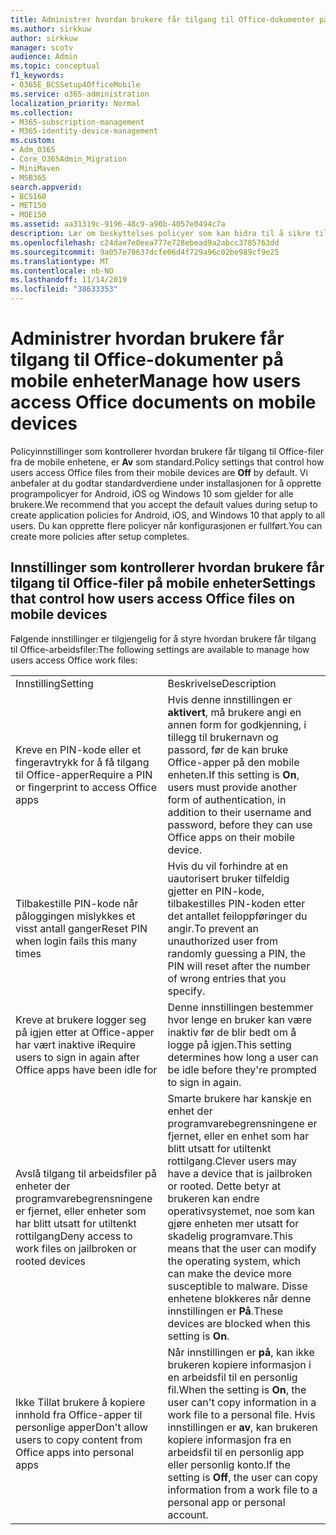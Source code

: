 ```yaml
---
title: Administrer hvordan brukere får tilgang til Office-dokumenter på mobile enheter
ms.author: sirkkuw
author: sirkkuw
manager: scotv
audience: Admin
ms.topic: conceptual
f1_keywords:
- O365E_BCSSetup4OfficeMobile
ms.service: o365-administration
localization_priority: Normal
ms.collection:
- M365-subscription-management
- M365-identity-device-management
ms.custom:
- Adm_O365
- Core_O365Admin_Migration
- MiniMaven
- MSB365
search.appverid:
- BCS160
- MET150
- MOE150
ms.assetid: aa31319c-9196-48c9-a90b-4057e0494c7a
description: Lær om beskyttelses policyer som kan bidra til å sikre tilgang til Office-apper fra mobile enheter.
ms.openlocfilehash: c24dae7e0eea777e728ebead9a2abcc3785763dd
ms.sourcegitcommit: 9a057e70637dcfe06d4f729a96c02be989cf9e25
ms.translationtype: MT
ms.contentlocale: nb-NO
ms.lasthandoff: 11/14/2019
ms.locfileid: "38633353"
---
```

# <a name="manage-how-users-access-office-documents-on-mobile-devices"></a><span data-ttu-id="9545b-103">Administrer hvordan brukere får tilgang til Office-dokumenter på mobile enheter</span><span class="sxs-lookup"><span data-stu-id="9545b-103">Manage how users access Office documents on mobile devices</span></span>

 <span data-ttu-id="9545b-104">Policyinnstillinger som kontrollerer hvordan brukere får tilgang til Office-filer fra de mobile enhetene, er **Av** som standard.</span><span class="sxs-lookup"><span data-stu-id="9545b-104">Policy settings that control how users access Office files from their mobile devices are **Off** by default.</span></span> <span data-ttu-id="9545b-105">Vi anbefaler at du godtar standardverdiene under installasjonen for å opprette programpolicyer for Android, iOS og Windows 10 som gjelder for alle brukere.</span><span class="sxs-lookup"><span data-stu-id="9545b-105">We recommend that you accept the default values during setup to create application policies for Android, iOS, and Windows 10 that apply to all users.</span></span> <span data-ttu-id="9545b-106">Du kan opprette flere policyer når konfigurasjonen er fullført.</span><span class="sxs-lookup"><span data-stu-id="9545b-106">You can create more policies after setup completes.</span></span> 
  
## <a name="settings-that-control-how-users-access-office-files-on-mobile-devices"></a><span data-ttu-id="9545b-107">Innstillinger som kontrollerer hvordan brukere får tilgang til Office-filer på mobile enheter</span><span class="sxs-lookup"><span data-stu-id="9545b-107">Settings that control how users access Office files on mobile devices</span></span>

<span data-ttu-id="9545b-108">Følgende innstillinger er tilgjengelig for å styre hvordan brukere får tilgang til Office-arbeidsfiler:</span><span class="sxs-lookup"><span data-stu-id="9545b-108">The following settings are available to manage how users access Office work files:</span></span>
  
|||
|:-----|:-----|
|<span data-ttu-id="9545b-109">Innstilling</span><span class="sxs-lookup"><span data-stu-id="9545b-109">Setting</span></span>  <br/> |<span data-ttu-id="9545b-110">Beskrivelse</span><span class="sxs-lookup"><span data-stu-id="9545b-110">Description</span></span>  <br/> |
|<span data-ttu-id="9545b-111">Kreve en PIN-kode eller et fingeravtrykk for å få tilgang til Office-apper</span><span class="sxs-lookup"><span data-stu-id="9545b-111">Require a PIN or fingerprint to access Office apps</span></span>  <br/> |<span data-ttu-id="9545b-112">Hvis denne innstillingen er **aktivert**, må brukere angi en annen form for godkjenning, i tillegg til brukernavn og passord, før de kan bruke Office-apper på den mobile enheten.</span><span class="sxs-lookup"><span data-stu-id="9545b-112">If this setting is **On**, users must provide another form of authentication, in addition to their username and password, before they can use Office apps on their mobile device.</span></span>  <br/> |
|<span data-ttu-id="9545b-113">Tilbakestille PIN-kode når påloggingen mislykkes et visst antall ganger</span><span class="sxs-lookup"><span data-stu-id="9545b-113">Reset PIN when login fails this many times</span></span>  <br/> |<span data-ttu-id="9545b-114">Hvis du vil forhindre at en uautorisert bruker tilfeldig gjetter en PIN-kode, tilbakestilles PIN-koden etter det antallet feiloppføringer du angir.</span><span class="sxs-lookup"><span data-stu-id="9545b-114">To prevent an unauthorized user from randomly guessing a PIN, the PIN will reset after the number of wrong entries that you specify.</span></span>  <br/> |
|<span data-ttu-id="9545b-115">Kreve at brukere logger seg på igjen etter at Office-apper har vært inaktive i</span><span class="sxs-lookup"><span data-stu-id="9545b-115">Require users to sign in again after Office apps have been idle for</span></span>  <br/> |<span data-ttu-id="9545b-116">Denne innstillingen bestemmer hvor lenge en bruker kan være inaktiv før de blir bedt om å logge på igjen.</span><span class="sxs-lookup"><span data-stu-id="9545b-116">This setting determines how long a user can be idle before they're prompted to sign in again.</span></span>  <br/> |
|<span data-ttu-id="9545b-117">Avslå tilgang til arbeidsfiler på enheter der programvarebegrensningene er fjernet, eller enheter som har blitt utsatt for utiltenkt rottilgang</span><span class="sxs-lookup"><span data-stu-id="9545b-117">Deny access to work files on jailbroken or rooted devices</span></span>  <br/> |<span data-ttu-id="9545b-118">Smarte brukere har kanskje en enhet der programvarebegrensningene er fjernet, eller en enhet som har blitt utsatt for utiltenkt rottilgang.</span><span class="sxs-lookup"><span data-stu-id="9545b-118">Clever users may have a device that is jailbroken or rooted.</span></span> <span data-ttu-id="9545b-119">Dette betyr at brukeren kan endre operativsystemet, noe som kan gjøre enheten mer utsatt for skadelig programvare.</span><span class="sxs-lookup"><span data-stu-id="9545b-119">This means that the user can modify the operating system, which can make the device more susceptible to malware.</span></span> <span data-ttu-id="9545b-120">Disse enhetene blokkeres når denne innstillingen er **På**.</span><span class="sxs-lookup"><span data-stu-id="9545b-120">These devices are blocked when this setting is **On**.</span></span>  <br/> |
|<span data-ttu-id="9545b-121">Ikke Tillat brukere å kopiere innhold fra Office-apper til personlige apper</span><span class="sxs-lookup"><span data-stu-id="9545b-121">Don't allow users to copy content from Office apps into personal apps</span></span>  <br/> |<span data-ttu-id="9545b-122">Når innstillingen er **på**, kan ikke brukeren kopiere informasjon i en arbeidsfil til en personlig fil.</span><span class="sxs-lookup"><span data-stu-id="9545b-122">When the setting is **On**, the user can't copy information in a work file to a personal file.</span></span> <span data-ttu-id="9545b-123">Hvis innstillingen er **av**, kan brukeren kopiere informasjon fra en arbeidsfil til en personlig app eller personlig konto.</span><span class="sxs-lookup"><span data-stu-id="9545b-123">If the setting is **Off**, the user can copy information from a work file to a personal app or personal account.</span></span>  <br/> |
   

